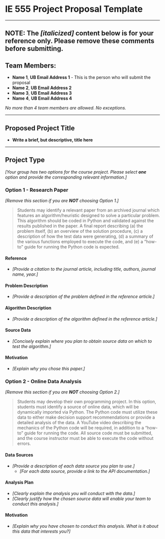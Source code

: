 # IE 555 Project Proposal Template

--- 
**NOTE**:  The *[italicized]* content below is for your reference only.  Please remove these comments before submitting.
---

## Team Members:  
- **Name 1**, **UB Email Address 1** - This is the person who will submit the proposal
- **Name 2**, **UB Email Address 2**
- **Name 3**, **UB Email Address 3**
- **Name 4**, **UB Email Address 4**

*No more than 4 team members are allowed.  No exceptions.*

---

## Proposed Project Title

- **Write a brief, but descriptive, title here**

--- 

## Project Type
*[Your group has two options for the course project.  Please select **one** option and provide the corresponding relevant information.]*

### Option 1 - Research Paper
*[Remove this section if you are **NOT** choosing Option 1.]*
> Students may identify a relevant paper from an archived journal which features an algorithm/heuristic designed to solve a particular problem. This algorithm should be coded in Python and validated against the results published in the paper. A final report describing (a) the problem itself, (b) an overview of the solution procedure, (c) a description of how the test data were generating, (d) a summary of the various functions employed to execute the code, and (e) a “how-to” guide for running the Python code is expected.

#### Reference
- *[Provide a citation to the journal article, including title, authors, journal name, year.]*

#### Problem Description
- *[Provide a description of the problem defined in the reference article.]*

#### Algorithm Description
- *[Provide a description of the algorithm defined in the reference article.]*

#### Source Data
- *[Concisely explain where you plan to obtain source data on which to test the algorithm.]*

#### Motivation
- *[Explain why you chose this paper.]*
 
### Option 2 - Online Data Analysis
*[Remove this section if you are **NOT** choosing Option 2.]*
> Students may develop their own programming project. In this option, students must identify a source of online data, which will be dynamically imported via Python. The Python code must utilize these data to either make decision support recommendations or provide a detailed analysis of the data. A YouTube video describing the mechanics of the Python code will be required, in addition to a “how-to” guide for running the code. All source code must be submitted, and the course instructor must be able to execute the code without errors.

#### Data Sources
- *[Provide a description of each data source you plan to use.]*
    - *[For each data source, provide a link to the API documentation.]*

#### Analysis Plan
- *[Clearly explain the analysis you will conduct with the data.]*
- *[Clearly justify how the chosen source data will enable your team to conduct this analysis.]*

#### Motivation
- *[Explain why you have chosen to conduct this analysis.  What is it about this data that interests you?]*
